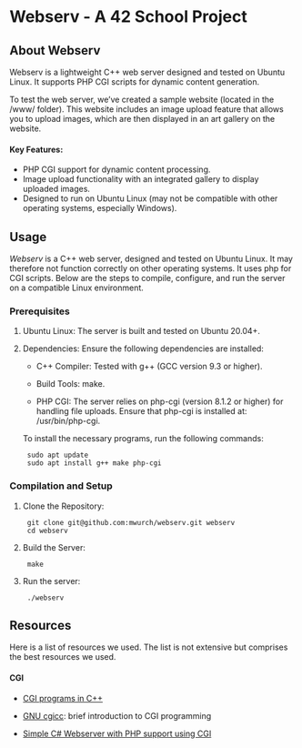 # Webserv - A 42 School Project

## About Webserv

Webserv is a lightweight C++ web server designed and tested on Ubuntu Linux. It supports PHP CGI scripts for dynamic content generation.

To test the web server, we’ve created a sample website (located in the /www/ folder). This website includes an image upload feature that allows you to upload images, which are then displayed in an art gallery on the website.

#### Key Features:

- PHP CGI support for dynamic content processing.
- Image upload functionality with an integrated gallery to display uploaded images.
- Designed to run on Ubuntu Linux (may not be compatible with other operating systems, especially Windows).


## Usage

*Webserv* is a C++ web server, designed and tested on Ubuntu Linux. It may therefore not function correctly on other operating systems. It uses php for CGI scripts. Below are the steps to compile, configure, and run the server on a compatible Linux environment. 

### Prerequisites

1. Ubuntu Linux: The server is built and tested on Ubuntu 20.04+.

2. Dependencies: Ensure the following dependencies are installed:

	- C++ Compiler: Tested with g++ (GCC version 9.3 or higher).

    - Build Tools: make.

    - PHP CGI: The server relies on php-cgi (version 8.1.2 or higher) for handling file uploads. Ensure that php-cgi is installed at: /usr/bin/php-cgi.

	To install the necessary programs, run the following commands:

		sudo apt update
		sudo apt install g++ make php-cgi

### Compilation and Setup

1. Clone the Repository:

		git clone git@github.com:mwurch/webserv.git webserv
		cd webserv

2. Build the Server:

		make

3. Run the server:

		./webserv

## Resources

Here is a list of resources we used. The list is not extensive but comprises the best resources we used.

#### CGI

- [CGI programs in C++](https://www.tutorialspoint.com/cplusplus/cpp_web_programming.htm)

- [GNU cgicc](https://www.gnu.org/software/cgicc/doc/cgi_overview.html): brief introduction to CGI programming

- [Simple C# Webserver with PHP support using CGI](https://blog.dragonbyte.de/2021/02/03/simple-c-web-server-with-php-support-using-cgi/)